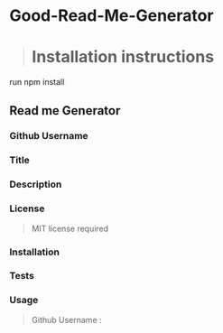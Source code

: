 # Good-Read-Me-Generator
># Installation instructions
run npm install 
## Read me Generator
### Github Username 
### Title
### Description
### License
>MIT license required
### Installation
### Tests
### Usage 

>Github Username : 

